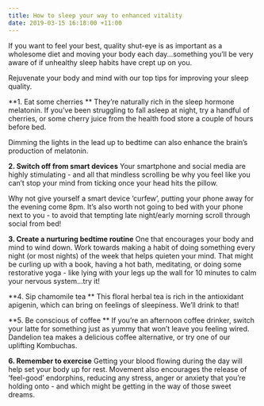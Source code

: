 ```yaml
---
title: How to sleep your way to enhanced vitality
date: 2019-03-15 16:18:00 +11:00
---
```


If you want to feel your best, quality shut-eye is as important as a wholesome diet and moving your body each day...something you’ll be very aware of if unhealthy sleep habits have crept up on you. 

Rejuvenate your body and mind with our top tips for improving your sleep quality. 

**1. Eat some cherries **
They’re naturally rich in the sleep hormone melatonin. If you’ve been struggling to fall asleep at night, try a handful of cherries, or some cherry juice from the health food store a couple of hours before bed. 

Dimming the lights in the lead up to bedtime can also enhance the brain’s production of melatonin. 

**2. Switch off from smart devices**
Your smartphone and social media are highly stimulating - and all that mindless scrolling be why you feel like you can’t stop your mind from ticking once your head hits the pillow. 

Why not give yourself a smart device ‘curfew’, putting your phone away for the evening come 8pm. It’s also worth not going to bed with your phone next to you - to avoid that tempting late night/early morning scroll through social from bed! 

**3. Create a nurturing bedtime routine**
One that encourages your body and mind to wind down. Work towards making a habit of doing something every night (or most nights) of the week that helps quieten your mind. That might be curling up with a book, having a hot bath, meditating, or doing some restorative yoga - like lying with your legs up the wall for 10 minutes to calm your nervous system...try it!

**4. Sip chamomile tea **
This floral herbal tea is rich in the antioxidant apigenin, which can bring on feelings of sleepiness. We’ll drink to that! 

**5. Be conscious of coffee **
If you’re an afternoon coffee drinker, switch your latte for something just as yummy that won’t leave you feeling wired. Dandelion tea makes a delicious coffee alternative, or try one of our uplifting Kombuchas. 

**6. Remember to exercise**
Getting your blood flowing during the day will help set your body up for rest. Movement also encourages the release of ‘feel-good’ endorphins, reducing any stress, anger or anxiety that you’re holding onto - and which might be getting in the way of those sweet dreams.


